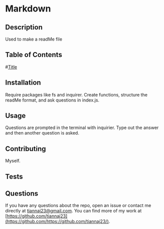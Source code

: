 # Markdown
  

## Description
Used to make a readMe file

## Table of Contents
#[Title](#Title)


## Installation
Require packages like fs and inquirer. Create functions, structure the readMe format, and ask questions in index.js.

## Usage
Questions are prompted in the terminal with inquirier. Type out the answer and then another question is asked.

## Contributing
Myself.

## Tests


## Questions
If you have any questions about the repo, open an issue or contact me directly at tiannaj23@gmail.com. You can find more of my work at [https://github.com/tiannaj23](https://github.com/https://github.com/tiannaj23/).

